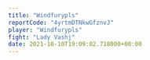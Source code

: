 ```yaml
---
title: "Windfurypls"
reportCode: "4yrtmDTNkwGfznvJ"
player: "Windfurypls"
fight: "Lady Vashj"
date: 2021-10-10T19:09:02.718000+00:00
---
```

